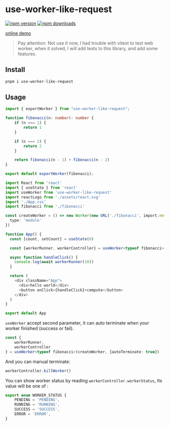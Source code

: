 # use-worker-like-request

[![npm version](https://badgen.net/npm/v/use-worker-like-request)](https://npm.im/use-worker-like-request) 
[![npm downloads](https://badgen.net/npm/dm/use-worker-like-request)](https://npm.im/use-worker-like-request)

[online demo](https://stackblitz.com/edit/vitejs-vite-pzvfnq?embed=1&file=src/App.tsx)

> Pay attention: Not use it now, I had trouble with vitest to test web worker, when it solved, I will add tests to this library, and add some features.

## Install

```bash
pnpm i use-worker-like-request
```

## Usage

```typescript
import { exportWorker } from "use-worker-like-request";

function fibonacci(n: number): number {
    if (n === 1) {
        return 1
    }

    if (n === 2) {
        return 2
    }

    return fibonacci(n - 1) + fibonacci(n - 2)
}

export default exportWorker(fibonacci);
```

```typescript
import React from 'react'
import { useState } from 'react'
import useWorker from 'use-worker-like-request'
import reactLogo from './assets/react.svg'
import './App.css'
import fibonacci from './fibonacci'

const createWorker = () => new Worker(new URL('./fibonacci', import.meta.url), {
  type: 'module'
})

function App() {
  const [count, setCount] = useState(0)

  const {workerRunner, workerController} = useWorker<typeof fibonacci>(createWorker)

  async function handleClick() {
    console.log(await workerRunner(10))
  }

  return (
    <div className="App">
      <div>hello world</div>
      <button onClick={handleClick}>compute</button>
    </div>
  )
}

export default App
```

`useWorker` accept second parameter, it can auto terminate when your worker finished (success or fail).

```typescript
const {
    workerRunner, 
    workerController
} = useWorker<typeof fibonacci>(createWorker, {autoTerminate: true})
```

And you can manual terminate:

```typescript
workerController.killWorker()
```

You can show worker status by reading `workerController.workerStatus`, Its value will be one of :

```typescript
export enum WORKER_STATUS {
    PENDING = 'PENDING',
    RUNNING = 'RUNNING',
    SUCCESS = 'SUCCESS',
    ERROR = 'ERROR',
}
```

